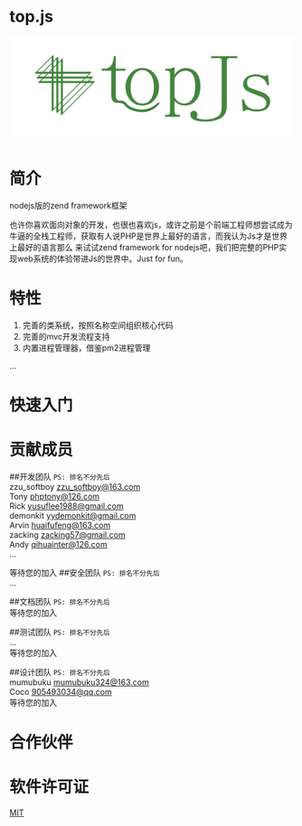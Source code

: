 # top.js
<div align="center">
   <img width=710px src="https://raw.githubusercontent.com/qcoreteam/TopJs/master/assets/images/topjs2.png">
</div>

# 简介
nodejs版的zend framework框架

也许你喜欢面向对象的开发，也很也喜欢js，或许之前是个前端工程师想尝试成为牛逼的全栈工程师，获取有人说PHP是世界上最好的语言，而我认为Js才是世界上最好的语言那么
来试试zend framework for nodejs吧，我们把完整的PHP实现web系统的体验带进Js的世界中。Just for fun。

# 特性

1. 完善的类系统，按照名称空间组织核心代码
2. 完善的mvc开发流程支持
3. 内置进程管理器，借鉴pm2进程管理

...

# 快速入门



# 贡献成员 
##开发团队
```PS: 排名不分先后```</br>
zzu_softboy       <zzu_softboy@163.com></br>
Tony              <phptony@126.com></br>
Rick              <yusuflee1988@gmail.com></br>
demonkit          <yydemonkit@gmail.com></br>
Arvin             <huaifufeng@163.com></br>
zacking           <zacking57@gmail.com></br>
Andy              <qihuainter@126.com></br>
...</br>

等待您的加入
##安全团队
```PS: 排名不分先后```</br>
...</br>

##文档团队
```PS: 排名不分先后```</br>
等待您的加入

##测试团队
```PS: 排名不分先后```</br>
...</br>
等待您的加入

##设计团队
```PS: 排名不分先后```</br>
mumubuku           <mumubuku324@163.com></br>
Coco               <905493034@qq.com></br>
等待您的加入


# 合作伙伴


# 软件许可证
[MIT](https://github.com/qcoreteam/topjs/blob/master/LICENSE)
